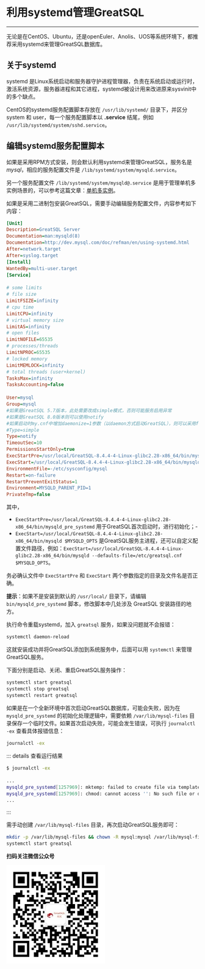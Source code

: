 # 利用systemd管理GreatSQL
---

无论是在CentOS、Ubuntu，还是openEuler、Anolis、UOS等系统环境下，都推荐采用systemd来管理GreatSQL数据库。

##  关于systemd

systemd 是Linux系统启动和服务器守护进程管理器，负责在系统启动或运行时，激活系统资源，服务器进程和其它进程，systemd被设计用来改进原来sysvinit中的多个缺点。

CentOS的systemd服务配置脚本存放在 `/usr/lib/systemd/` 目录下，并区分 system 和 user，每一个服务配置脚本以 **.service** 结尾，例如 `/usr/lib/systemd/system/sshd.service`。

##  编辑systemd服务配置脚本

如果是采用RPM方式安装，则会默认利用systemd来管理GreatSQL，服务名是 *mysql*，相应的服务配置文件是 `/lib/systemd/system/mysqld.service`。

另一个服务配置文件 `/lib/systemd/system/mysqld@.service` 是用于管理单机多实例场景的，可以参考这篇文章：[单机多实例](../6-oper-guide/5-multi-instances.md)。

如果是采用二进制包安装GreatSQL，需要手动编辑服务配置文件，内容参考如下内容：

```ini
[Unit]
Description=GreatSQL Server
Documentation=man:mysqld(8)
Documentation=http://dev.mysql.com/doc/refman/en/using-systemd.html
After=network.target
After=syslog.target
[Install]
WantedBy=multi-user.target
[Service]

# some limits
# file size
LimitFSIZE=infinity
# cpu time
LimitCPU=infinity
# virtual memory size
LimitAS=infinity
# open files
LimitNOFILE=65535
# processes/threads
LimitNPROC=65535
# locked memory
LimitMEMLOCK=infinity
# total threads (user+kernel)
TasksMax=infinity
TasksAccounting=false

User=mysql
Group=mysql
#如果是GreatSQL 5.7版本，此处需要改成simple模式，否则可能服务启用异常
#如果是GreatSQL 8.0版本则可以使用notify
#如果启动时my.cnf中增加daemonize=1参数（以daemon方式启动GreatSQL），则可以采用forking模式
#Type=simple
Type=notify
TimeoutSec=10
PermissionsStartOnly=true
ExecStartPre=/usr/local/GreatSQL-8.4.4-4-Linux-glibc2.28-x86_64/bin/mysqld_pre_systemd
ExecStart=/usr/local/GreatSQL-8.4.4-4-Linux-glibc2.28-x86_64/bin/mysqld $MYSQLD_OPTS
EnvironmentFile=-/etc/sysconfig/mysql
Restart=on-failure
RestartPreventExitStatus=1
Environment=MYSQLD_PARENT_PID=1
PrivateTmp=false
```

其中，

- `ExecStartPre=/usr/local/GreatSQL-8.4.4-4-Linux-glibc2.28-x86_64/bin/mysqld_pre_systemd` 用于GreatSQL首次启动时，进行初始化；-
- `ExecStart=/usr/local/GreatSQL-8.4.4-4-Linux-glibc2.28-x86_64/bin/mysqld $MYSQLD_OPTS` 是GreatSQL服务主进程，还可以自定义配置文件路径，例如：`ExecStart=/usr/local/GreatSQL-8.4.4-4-Linux-glibc2.28-x86_64/bin/mysqld --defaults-file=/etc/greatsql.cnf $MYSQLD_OPTS`。

务必确认文件中 `ExecStartPre` 和 `ExecStart` 两个参数指定的目录及文件名是否正确。

**提示**：如果不是安装到默认的 `/usr/local/` 目录下，请编辑 `bin/mysqld_pre_systemd` 脚本，修改脚本中几处涉及 GreatSQL 安装路径的地方。

执行命令重载systemd，加入 `greatsql` 服务，如果没问题就不会报错：
```bash
systemctl daemon-reload
```

这就安装成功并将GreatSQL添加到系统服务中，后面可以用 `systemctl` 来管理GreatSQL服务。

下面分别是启动、关闭、重启GreatSQL服务操作：
```bash
systemctl start greatsql
systemctl stop greatsql
systemctl restart greatsql
```

如果是在一个全新环境中首次启动GreatSQL数据库，可能会失败，因为在 `mysqld_pre_systemd` 的初始化处理逻辑中，需要依赖 `/var/lib/mysql-files` 目录保存一个临时文件。如果首次启动失败，可能会发生错误，可执行 `journalctl -ex` 查看具体报错信息：
```bash
journalctl -ex
```

::: details 查看运行结果
```bash
$ journalctl -ex

...
mysqld_pre_systemd[1257969]: mktemp: failed to create file via template ‘/var/lib/mysql-files/install-validate-password-plugin.XXXXXX.sql’: No such file or directory
mysqld_pre_systemd[1257969]: chmod: cannot access '': No such file or directory
...
```
:::

需手动创建 `/var/lib/mysql-files` 目录，再次启动GreatSQL服务即可：
```bash
mkdir -p /var/lib/mysql-files && chown -R mysql:mysql /var/lib/mysql-files
systemctl start greatsql
```


**扫码关注微信公众号**

![greatsql-wx](../greatsql-wx.jpg)

